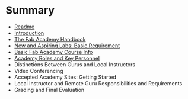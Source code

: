 # Summary

* [Readme](README.md)
* [Introduction](01_introduction.md)
* [The Fab Academy Handbook](the_fab_academy_handbook.md)
* [New and Aspiring Labs: Basic Requirement](new_and_aspiring_labs_basic_requirement.md)
* [Basic Fab Academy Course Info](basic_fab_academy_course_info.md)
* [Academy Roles and Key Personnel](academy_roles_and_key_personnel.md)
* Distinctions Between Gurus and Local Instructors
* Video Conferencing
* Accepted Academy Sites: Getting Started
* Local Instructor and Remote Guru Responsibilities and Requirements
* Grading and Final Evaluation

